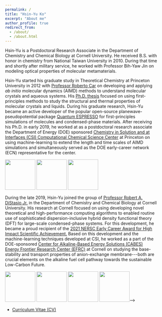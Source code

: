 ```yaml
---
permalink: /
title: "Hsin-Yu Ko"
excerpt: "About me"
author_profile: true
redirect_from: 
  - /about/
  - /about.html
---
```


<!-- Hsin-Yu (silent "H" to heal the "sin")  -->
Hsin-Yu
is a Postdoctoral Research Associate in the Department of Chemistry and Chemical Biology at Cornell University.
He received B.S. with honor in chemistry from National Taiwan University in 2010.
During that time and shortly after military service, he worked with Professor Bih-Yaw Jin on modeling optical properties of molecular metamaterials.


Hsin-Yu started his graduate study in Theoretical Chemistry at Princeton University in 2012 with 
<u><a href="https://chemistry.princeton.edu/faculty/car">Professor Roberto Car</a></u>
on developing and applying *ab initio* molecular dynamics (AIMD) methods to understand molecular crystals and aqueous systems.
His <u><a href="https://www.proquest.com/openview/9a48bd8eb750a56fc9a0e88c052819ec/1?pq-origsite=gscholar&cbl=18750&diss=y">Ph.D. thesis</a></u> 
focused on using first-principles methods to study the structural and thermal properties of molecular crystals and liquids.
During his graduate research, Hsin-Yu became an active developer of the popular open-source planewave-pseudopotential package 
<u><a href="http://www.quantum-espresso.org/">Quantum ESPRESSO</a></u> for first-principles simulations of molecules and condensed-phase materials.
After receiving his Ph.D. in early 2019, he worked at as a postdoctoral research associate the Department of Energy (DOE) sponsored
<u><a href="https://ccsc.princeton.edu/">Chemistry in Solution and at Interfaces (CSI) Computational Chemical Science Center</a></u> at Princeton
on using machine-learning to extend the length and time scales of AIMD simulations and simultaneously served as the DOE early-career network (ECN) representative for the center.

<img src='https://ccsc.princeton.edu/wp-content/uploads/2019/04/PU-300x82.png' width='100'>
<img src='https://galligroup.uchicago.edu/images/sponsors/DOE_Logo.png' width='100'>
<img src='https://ccsc.princeton.edu/wp-content/uploads/2019/04/CSI-logo-final.png' width='100'>


During the late 2019, Hsin-Yu joined the group of <u><a href="http://distasio.chem.cornell.edu/RAD.html">Professor Robert A. DiStasio Jr.</a></u>
in the Department of Chemistry and Chemical Biology at Cornell University.
His research at Cornell focused on using developing novel theoretical and high-performance computing algorithms to enabled routine use of sophisticated dispersion-inclusive
hybrid density functional theory (DFT) for large-scale condensed-phase systems.
For this development, he became a proud recipient of the
<u><a href="https://www.nersc.gov/news-publications/nersc-news/nersc-center-news/2021/nersc-honors-eight-early-career-scientists-with-hpc-achievement-awards/">
2021 NERSC Early Career Award for High Impact Scientific Achievement.</a></u>
Based on this development and the machine-learning techniques developed at CSI, he worked as a part of the DOE-sponsored
<u><a href="https://cabes.cornell.edu/">Center for Alkaline-Based Energy Solutions (CABES) Energy Frontier Research Center (EFRC)</a></u> at Cornell
on studying the base-stability and transport properties of anion-exchange membrane---both are crucial elements on the alkaline fuel cell pathway
towards the sustainable Low-Carbon Future.

<img src='https://galligroup.uchicago.edu/images/sponsors/DOE_Logo.png' width='100'>
<img src='https://cabes.cornell.edu/wp-content/themes/cabes/img/logo_mobile.png' width='100'>
<img src='https://brand.cornell.edu/assets/images/examples/trademarks/brand_registered.svg' width='100'>
<img src='https://www.nsf.gov/images/logos/NSF_4-Color_bitmap_Logo_thumb.jpg' width='100'>-->


- <u><a href="https://github.com/hsinyu-ko/hsinyu-ko.github.io/blob/master/_pages/hsinyu_CV_current_public.pdf">Curriculum Vitae (CV)</a></u>


<!-- ## More Information: -->
<!-- - <u><a href="https://orcid.org/0000-0003-1619-6514">ORCID</a></u> -->

<!--## Sponsors
<img src='https://cabes.cornell.edu/wp-content/uploads/2018/11/doeLogo_flat.png' width='100'>
<img src='https://cabes.cornell.edu/wp-content/themes/cabes/img/logo_mobile.png' width='100'>
<img src='https://brand.cornell.edu/assets/images/examples/trademarks/brand_registered.svg' width='100'>
<img src='https://ccsc.princeton.edu/wp-content/uploads/2019/04/PU-300x82.png' width='100'>
<img src='https://ccsc.princeton.edu/wp-content/uploads/2019/04/CSI-logo-final.png' width='100'>
<img src='https://www.nsf.gov/images/logos/NSF_4-Color_bitmap_Logo_thumb.jpg' width='100'>-->
